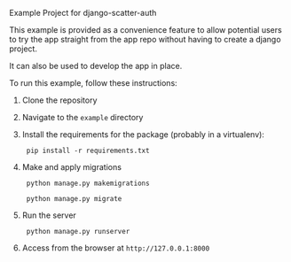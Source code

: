 Example Project for django-scatter-auth

This example is provided as a convenience feature to allow potential users to try the app straight from the app repo without having to create a django project.

It can also be used to develop the app in place.

To run this example, follow these instructions:

1. Clone the repository
2. Navigate to the `example` directory
3. Install the requirements for the package (probably in a virtualenv):
		
		pip install -r requirements.txt
		
4. Make and apply migrations

		python manage.py makemigrations
		
		python manage.py migrate
		
5. Run the server

		python manage.py runserver
		
6. Access from the browser at `http://127.0.0.1:8000`
